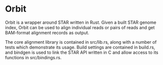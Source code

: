 # Orbit

Orbit is a wrapper around STAR written in Rust.  Given a built STAR genome
index, Orbit can be used to align individual reads or pairs of reads and get
BAM-format alignment records as output.


The core alignment library is contained in src/lib.rs, along with a number of
tests which demonstrate its usage.  Build settings are contained in build.rs,
and bindgen is used to link the STAR API written in C and allow access to its
functions in src/bindings.rs.
